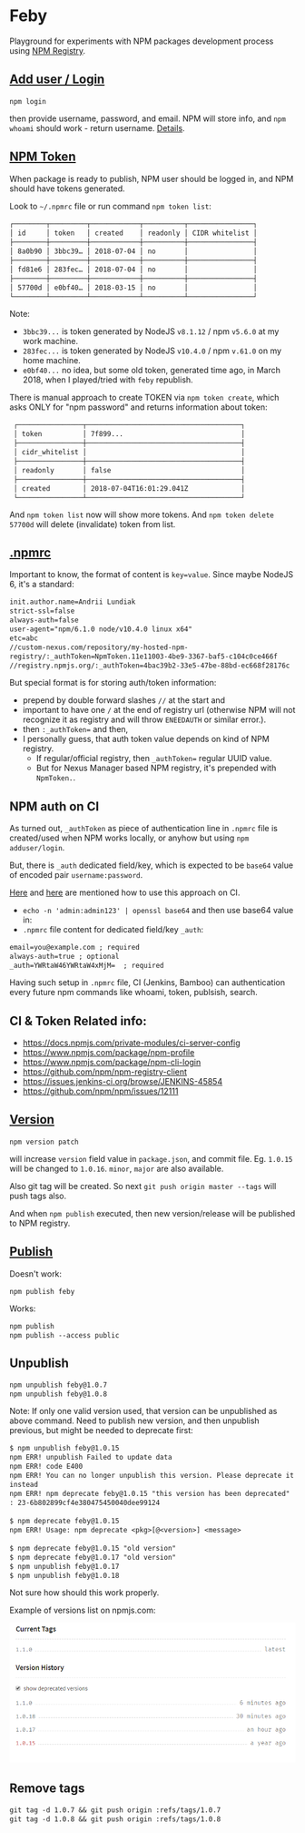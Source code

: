 # Feby

Playground for experiments with NPM packages development process using [NPM Registry](https://docs.npmjs.com/misc/registry).


## [Add user / Login](https://docs.npmjs.com/cli/adduser)
```
npm login
```
then provide username, password, and email. NPM will store info, and `npm whoami` should work - return username. [Details](https://docs.npmjs.com/cli/whoami).


## [NPM Token](https://docs.npmjs.com/getting-started/working_with_tokens)

When package is ready to publish, NPM user should be logged in, and NPM should have tokens generated.
 
Look to `~/.npmrc` file or run command `npm token list`:

```
┌────────┬─────────┬────────────┬──────────┬────────────────┐
│ id     │ token   │ created    │ readonly │ CIDR whitelist │
├────────┼─────────┼────────────┼──────────┼────────────────┤
│ 8a0b90 │ 3bbc39… │ 2018-07-04 │ no       │                │
├────────┼─────────┼────────────┼──────────┼────────────────┤
│ fd81e6 │ 283fec… │ 2018-07-04 │ no       │                │
├────────┼─────────┼────────────┼──────────┼────────────────┤
│ 57700d │ e0bf40… │ 2018-03-15 │ no       │                │
└────────┴─────────┴────────────┴──────────┴────────────────┘
```

Note: 
- `3bbc39...` is token generated by NodeJS `v8.1.12` / npm `v5.6.0` at my work machine.
- `283fec...` is token generated by NodeJS `v10.4.0` / npm `v.61.0` on my home machine.
- `e0bf40...` no idea, but some old token, generated time ago, in March 2018, when I played/tried with `feby` republish.

There is manual approach to create TOKEN via `npm token create`, which asks ONLY for "npm password" and returns information about token:
 
```
 ┌────────────────┬──────────────────────────────────────┐
 │ token          │ 7f899...                             │
 ├────────────────┼──────────────────────────────────────┤
 │ cidr_whitelist │                                      │
 ├────────────────┼──────────────────────────────────────┤
 │ readonly       │ false                                │
 ├────────────────┼──────────────────────────────────────┤
 │ created        │ 2018-07-04T16:01:29.041Z             │
 └────────────────┴──────────────────────────────────────┘
```

And `npm token list` now will show more tokens. And `npm token delete 57700d` will delete (invalidate) token from list.


## [.npmrc](https://docs.npmjs.com/files/npmrc)

Important to know, the format of content is `key=value`. Since maybe NodeJS 6, it's a standard:

```
init.author.name=Andrii Lundiak
strict-ssl=false
always-auth=false
user-agent="npm/6.1.0 node/v10.4.0 linux x64"
etc=abc
//custom-nexus.com/repository/my-hosted-npm-registry/:_authToken=NpmToken.11e11003-4be9-3367-baf5-c104c0ce466f
//registry.npmjs.org/:_authToken=4bac39b2-33e5-47be-88bd-ec668f28176c
```

But special format is for storing auth/token information:

* prepend by double forward slashes `//` at the start and 
* important to have one `/` at the end of registry url (otherwise NPM will not recognize it as registry and will throw `ENEEDAUTH` or similar error.). 
* then `:_authToken=` and then,
* I personally guess, that auth token value depends on kind of NPM registry. 
    * If regular/official registry, then `_authToken=` regular UUID value.
    * But for Nexus Manager based NPM registry, it's prepended with `NpmToken.`.

## NPM auth on CI

As turned out, `_authToken` as piece of authentication line in `.npmrc` file is created/used when NPM works locally, or anyhow but using `npm adduser/login`.

But, there is `_auth` dedicated field/key, which is expected to be `base64` value of encoded pair `username:password`.

[Here](https://help.sonatype.com/repomanager3/node-packaged-modules-and-npm-registries#NodePackagedModulesandnpmRegistries-AuthenticationUsingBasicAuth) and [here](https://github.com/workshopper/how-to-npm/issues/25#issuecomment-388861931) are mentioned how to use this approach on CI.

* `echo -n 'admin:admin123' | openssl base64` and then use base64 value in:
* `.npmrc` file content for dedicated field/key `_auth`:

```
email=you@example.com ; required
always-auth=true ; optional
_auth=YWRtaW46YWRtaW4xMjM=  ; required
```

Having such setup in `.npmrc` file, CI (Jenkins, Bamboo) can authentication every future npm commands like whoami, token, publsish, search.

## CI & Token Related info:
- https://docs.npmjs.com/private-modules/ci-server-config
- https://www.npmjs.com/package/npm-profile
- https://www.npmjs.com/package/npm-cli-login
- https://github.com/npm/npm-registry-client
- https://issues.jenkins-ci.org/browse/JENKINS-45854
- https://github.com/npm/npm/issues/12111


## [Version](https://docs.npmjs.com/cli/version)
```
npm version patch
```
will increase `version` field value in `package.json`, and commit file. Eg. `1.0.15` will be changed to `1.0.16`. `minor`, `major` are also available.

Also git tag will be created. So next `git push origin master --tags` will push tags also.

And when `npm publish` executed, then new version/release will be published to NPM registry.


## [Publish](https://docs.npmjs.com/cli/publish)

Doesn't work:
```
npm publish feby
```

Works:
```
npm publish
npm publish --access public
```


## Unpublish

```
npm unpublish feby@1.0.7
npm unpublish feby@1.0.8
```

Note: If only one valid version used, that version can be unpublished as above command. 
Need to publish new version, and then unpublish previous, but might be needed to deprecate first:

```
$ npm unpublish feby@1.0.15
npm ERR! unpublish Failed to update data
npm ERR! code E400
npm ERR! You can no longer unpublish this version. Please deprecate it instead
npm ERR! npm deprecate feby@1.0.15 "this version has been deprecated" : 23-6b802899cf4e380475450040dee99124

$ npm deprecate feby@1.0.15
npm ERR! Usage: npm deprecate <pkg>[@<version>] <message>

$ npm deprecate feby@1.0.15 "old version"
$ npm deprecate feby@1.0.17 "old version"
$ npm unpublish feby@1.0.17
$ npm unpublish feby@1.0.18
```

Not sure how should this work properly.

Example of versions list on npmjs.com:

![img](./img/1_versions.png)

## Remove tags

```
git tag -d 1.0.7 && git push origin :refs/tags/1.0.7
git tag -d 1.0.8 && git push origin :refs/tags/1.0.8
```